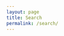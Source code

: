 ```yaml
---
layout: page
title: Search
permalink: /search/
---
```


<script async src="https://cse.google.com/cse.js?cx=004796735845767638308:zhn9spaveuy"></script>
<div class="gcse-search"></div>
